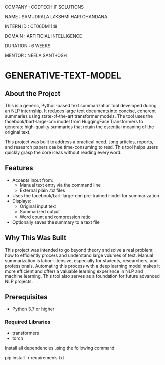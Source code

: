 COMPANY : CODTECH IT SOLUTIONS

NAME : SAMUDRALA LAKSHMI HARI CHANDANA

INTERN ID : CT06DM1148

DOMAIN : ARTIFICIAL INTELLIGENCE

DURATION : 6 WEEKS

MENTOR : NEELA SANTHOSH


# GENERATIVE-TEXT-MODEL

## About the Project

This is a generic, Python-based text summarization tool developed during an NLP internship. It reduces large text documents into concise, coherent summaries using state-of-the-art transformer models. The tool uses the facebook/bart-large-cnn model from HuggingFace Transformers to generate high-quality summaries that retain the essential meaning of the original text.

This project was built to address a practical need. Long articles, reports, and research papers can be time-consuming to read. This tool helps users quickly grasp the core ideas without reading every word.

## Features

- Accepts input from:
  - Manual text entry via the command line
  - External plain .txt files
- Uses the facebook/bart-large-cnn pre-trained model for summarization
- Displays:
  - Original input text
  - Summarized output
  - Word count and compression ratio
- Optionally saves the summary to a text file

## Why This Was Built

This project was intended to go beyond theory and solve a real problem: how to efficiently process and understand large volumes of text. Manual summarization is labor-intensive, especially for students, researchers, and professionals. Automating this process with a deep learning model makes it more efficient and offers a valuable learning experience in NLP and machine learning. This tool also serves as a foundation for future advanced NLP projects.

## Prerequisites

- Python 3.7 or higher

### Required Libraries

- transformers
- torch

Install all dependencies using the following command:

pip install -r requirements.txt
